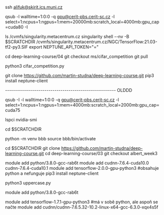 ssh alifuk@skirit.ics.muni.cz


qsub -l walltime=1:0:0 -q gpu@cerit-pbs.cerit-sc.cz -l select=1:ncpus=1:ngpus=1:mem=20000mb:scratch_local=4000mb:gpu_cap=cuda80 -I 

ls /cvmfs/singularity.metacentrum.cz
singularity shell --nv -B $SCRATCHDIR  /cvmfs/singularity.metacentrum.cz/NGC/TensorFlow\:21.03-tf2-py3.SIF 
export NEPTUNE_API_TOKEN="="

cd deep-learning-course/04
git checkout ms/cifar_competition
git pull


python3 cifar_competition.py


git clone https://github.com/martin-studna/deep-learning-course.git
pip3 install neptune-client






-------------------------------------------------------- OLDDD




qsub -I -l walltime=1:0:0 -q gpu@cerit-pbs.cerit-sc.cz -l select=1:ncpus=1:ngpus=1:mem=4000mb:scratch_local=2000mb:gpu_cap=cuda75

lspci
nvidia-smi


cd $SCRATCHDIR

python -m venv bbb
source bbb/bin/activate


cd $SCRATCHDIR
git clone https://github.com/martin-studna/deep-learning-course.git
cd deep-learning-course/03
git checkout albert_week3

module add python/3.8.0-gcc-rab6t
module add cudnn-7.6.4-cuda10.0 cudnn-7.6.4-cuda10.1
module add tensorflow-2.0.0-gpu-python3    #obsahuje python a nefunguje
pip3 install neptune-client

python3 uppercase.py



module add python/3.8.0-gcc-rab6t

module add tensorflow-1.7.1-gpu-python3                                       #má v sobě python, ale aspoň se načte
module add cudnn/cudnn-7.6.5.32-10.2-linux-x64-gcc-6.3.0-xqx4s5f








